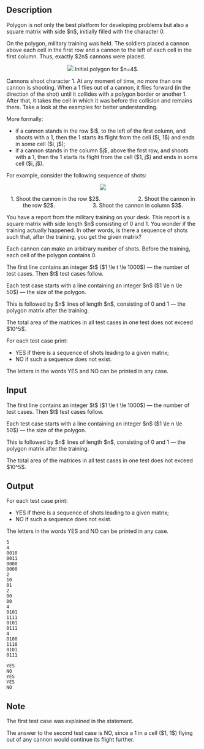 ## Description

<div><p>Polygon is not only the best platform for developing problems but also a square matrix with side $n$, initially filled with the character <span class="tex-font-style-tt">0</span>.</p><p>On the polygon, military training was held. The soldiers placed a cannon above each cell in the first row and a cannon to the left of each cell in the first column. Thus, exactly $2n$ cannons were placed.</p><center> <img class="tex-graphics" src="file://AxzWAVxD.png" style="max-width: 100.0%;max-height: 100.0%;">   <span class="tex-font-size-small">Initial polygon for $n=4$.</span> </center><p>Cannons shoot character <span class="tex-font-style-tt">1</span>. At any moment of time, no more than one cannon is shooting. When a <span class="tex-font-style-tt">1</span> flies out of a cannon, it flies forward (in the direction of the shot) until it collides with a polygon border or another <span class="tex-font-style-tt">1</span>. After that, it takes the cell in which it was before the collision and remains there. Take a look at the examples for better understanding.</p><p>More formally: </p><ul> <li> if a cannon stands in the row $i$, to the left of the first column, and shoots with a <span class="tex-font-style-tt">1</span>, then the <span class="tex-font-style-tt">1</span> starts its flight from the cell ($i, 1$) and ends in some cell ($i, j$); </li><li> if a cannon stands in the column $j$, above the first row, and shoots with a <span class="tex-font-style-tt">1</span>, then the <span class="tex-font-style-tt">1</span> starts its flight from the cell ($1, j$) and ends in some cell ($i, j$). </li></ul><p>For example, consider the following sequence of shots:</p><center> <img class="tex-graphics" src="file://RQlP2MiD.png" style="max-width: 100.0%;max-height: 100.0%;"> <p> <span class="tex-font-size-small">1. Shoot the cannon in the row $2$. &nbsp;&nbsp;&nbsp;&nbsp;&nbsp;&nbsp;&nbsp;&nbsp;&nbsp;&nbsp;&nbsp;&nbsp;&nbsp;&nbsp;&nbsp;&nbsp;&nbsp;&nbsp;&nbsp;&nbsp;&nbsp;&nbsp;&nbsp; 2. Shoot the cannon in the row $2$. &nbsp;&nbsp;&nbsp;&nbsp;&nbsp;&nbsp;&nbsp;&nbsp;&nbsp;&nbsp;&nbsp;&nbsp;&nbsp;&nbsp;&nbsp;&nbsp;&nbsp;&nbsp;&nbsp;&nbsp;&nbsp;&nbsp;&nbsp; 3. Shoot the cannon in column $3$.</span> </p></center><p>You have a report from the military training on your desk. This report is a square matrix with side length $n$ consisting of <span class="tex-font-style-tt">0</span> and <span class="tex-font-style-tt">1</span>. You wonder if the training actually happened. In other words, is there a sequence of shots such that, after the training, you get the given matrix?</p><p>Each cannon can make an arbitrary number of shots. Before the training, each cell of the polygon contains <span class="tex-font-style-tt">0</span>.</p></div><div class="input-specification"><p>The first line contains an integer $t$ ($1 \le t \le 1000$)&nbsp;— the number of test cases. Then $t$ test cases follow.</p><p>Each test case starts with a line containing an integer $n$ ($1 \le n \le 50$)&nbsp;— the size of the polygon.</p><p>This is followed by $n$ lines of length $n$, consisting of <span class="tex-font-style-tt">0</span> and <span class="tex-font-style-tt">1</span>&nbsp;— the polygon matrix after the training.</p><p>The total area of the matrices in all test cases in one test does not exceed $10^5$.</p></div><div class="output-specification"><p>For each test case print:</p><ul> <li> <span class="tex-font-style-tt">YES</span> if there is a sequence of shots leading to a given matrix; </li><li> <span class="tex-font-style-tt">NO</span> if such a sequence does not exist. </li></ul><p>The letters in the words <span class="tex-font-style-tt">YES</span> and <span class="tex-font-style-tt">NO</span> can be printed in any case.</p></div>

## Input

<p>The first line contains an integer $t$ ($1 \le t \le 1000$)&nbsp;— the number of test cases. Then $t$ test cases follow.</p><p>Each test case starts with a line containing an integer $n$ ($1 \le n \le 50$)&nbsp;— the size of the polygon.</p><p>This is followed by $n$ lines of length $n$, consisting of <span class="tex-font-style-tt">0</span> and <span class="tex-font-style-tt">1</span>&nbsp;— the polygon matrix after the training.</p><p>The total area of the matrices in all test cases in one test does not exceed $10^5$.</p>

## Output

<p>For each test case print:</p><ul> <li> <span class="tex-font-style-tt">YES</span> if there is a sequence of shots leading to a given matrix; </li><li> <span class="tex-font-style-tt">NO</span> if such a sequence does not exist. </li></ul><p>The letters in the words <span class="tex-font-style-tt">YES</span> and <span class="tex-font-style-tt">NO</span> can be printed in any case.</p>





```input1
5
4
0010
0011
0000
0000
2
10
01
2
00
00
4
0101
1111
0101
0111
4
0100
1110
0101
0111
```




```output1
YES
NO
YES
YES
NO
```



## Note

<p>The first test case was explained in the statement.</p><p>The answer to the second test case is <span class="tex-font-style-tt">NO</span>, since a <span class="tex-font-style-tt">1</span> in a cell ($1, 1$) flying out of any cannon would continue its flight further.</p>
